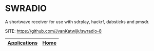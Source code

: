 # SWRADIO

 A shortwave receiver for use with sdrplay, hackrf, dabsticks and pmsdr.

 SITE: https://github.com/JvanKatwijk/swradio-8
 
 | [Applications](https://portable-linux-apps.github.io/apps.html) | [Home](https://portable-linux-apps.github.io)
 | --- | --- |
